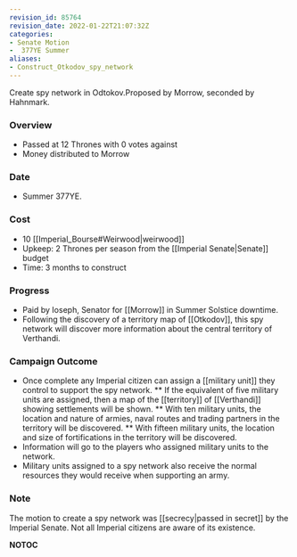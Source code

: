 ```yaml
---
revision_id: 85764
revision_date: 2022-01-22T21:07:32Z
categories:
- Senate Motion
-  377YE Summer
aliases:
- Construct_Otkodov_spy_network
---
```


Create spy network in Odtokov.Proposed by Morrow, seconded by Hahnmark. 

### Overview
* Passed at 12 Thrones with 0 votes against
* Money distributed to Morrow

### Date
* Summer 377YE.

### Cost
* 10 [[Imperial_Bourse#Weirwood|weirwood]]
* Upkeep: 2 Thrones per season from the [[Imperial Senate|Senate]] budget
* Time: 3 months to construct

### Progress
* Paid by Ioseph, Senator for [[Morrow]] in Summer Solstice downtime.
* Following the discovery of a territory map of [[Otkodov]], this spy network will discover more information about the central territory of Verthandi.

### Campaign Outcome
* Once complete any Imperial citizen can assign a [[military unit]] they control to support the spy network.
** If the equivalent of five military units are assigned, then a map of the [[territory]] of [[Verthandi]] showing settlements will be shown.
** With ten military units, the location and nature of armies, naval routes and trading partners in the territory will be discovered. 
** With fifteen military units, the location and size of fortifications in the territory will be discovered.
* Information will go to the players who assigned military units to the network.
* Military units assigned to a spy network also receive the normal resources they would receive when supporting an army.

### Note
The motion to create a spy network was [[secrecy|passed in secret]] by the Imperial Senate. Not all Imperial citizens are aware of its existence.



__NOTOC__